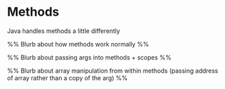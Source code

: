 # Methods
Java handles methods a little differently 

%% Blurb about how methods work normally  %%

%% Blurb about passing args into methods + scopes %%

%% Blurb about array manipulation from within methods (passing address of array rather than a copy of the arg) %%